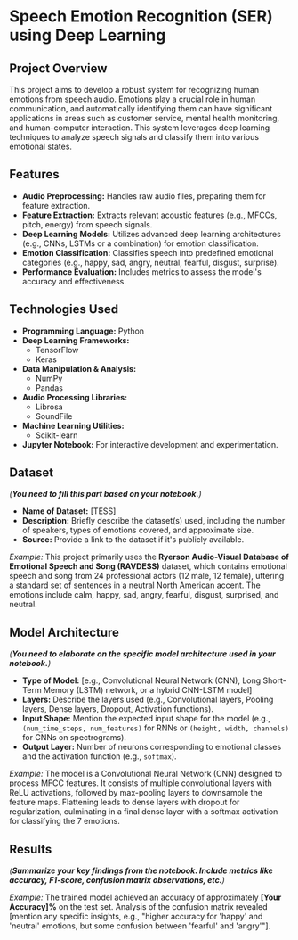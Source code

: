 # Speech Emotion Recognition (SER) using Deep Learning

## Project Overview

This project aims to develop a robust system for recognizing human emotions from speech audio. Emotions play a crucial role in human communication, and automatically identifying them can have significant applications in areas such as customer service, mental health monitoring, and human-computer interaction. This system leverages deep learning techniques to analyze speech signals and classify them into various emotional states.

## Features

* **Audio Preprocessing:** Handles raw audio files, preparing them for feature extraction.
* **Feature Extraction:** Extracts relevant acoustic features (e.g., MFCCs, pitch, energy) from speech signals.
* **Deep Learning Models:** Utilizes advanced deep learning architectures (e.g., CNNs, LSTMs or a combination) for emotion classification.
* **Emotion Classification:** Classifies speech into predefined emotional categories (e.g., happy, sad, angry, neutral, fearful, disgust, surprise).
* **Performance Evaluation:** Includes metrics to assess the model's accuracy and effectiveness.

## Technologies Used

* **Programming Language:** Python
* **Deep Learning Frameworks:**
    * TensorFlow
    * Keras
* **Data Manipulation & Analysis:**
    * NumPy
    * Pandas
* **Audio Processing Libraries:**
    * Librosa
    * SoundFile
* **Machine Learning Utilities:**
    * Scikit-learn
* **Jupyter Notebook:** For interactive development and experimentation.

## Dataset

*(**You need to fill this part based on your notebook.**)*

* **Name of Dataset:** [TESS]
* **Description:** Briefly describe the dataset(s) used, including the number of speakers, types of emotions covered, and approximate size.
* **Source:** Provide a link to the dataset if it's publicly available.

*Example:*
This project primarily uses the **Ryerson Audio-Visual Database of Emotional Speech and Song (RAVDESS)** dataset, which contains emotional speech and song from 24 professional actors (12 male, 12 female), uttering a standard set of sentences in a neutral North American accent. The emotions include calm, happy, sad, angry, fearful, disgust, surprised, and neutral.

## Model Architecture

*(**You need to elaborate on the specific model architecture used in your notebook.**)*

* **Type of Model:** [e.g., Convolutional Neural Network (CNN), Long Short-Term Memory (LSTM) network, or a hybrid CNN-LSTM model]
* **Layers:** Describe the layers used (e.g., Convolutional layers, Pooling layers, Dense layers, Dropout, Activation functions).
* **Input Shape:** Mention the expected input shape for the model (e.g., `(num_time_steps, num_features)` for RNNs or `(height, width, channels)` for CNNs on spectrograms).
* **Output Layer:** Number of neurons corresponding to emotional classes and the activation function (e.g., `softmax`).

*Example:*
The model is a Convolutional Neural Network (CNN) designed to process MFCC features. It consists of multiple convolutional layers with ReLU activations, followed by max-pooling layers to downsample the feature maps. Flattening leads to dense layers with dropout for regularization, culminating in a final dense layer with a softmax activation for classifying the 7 emotions.

## Results

*(**Summarize your key findings from the notebook. Include metrics like accuracy, F1-score, confusion matrix observations, etc.**)*

*Example:*
The trained model achieved an accuracy of approximately **[Your Accuracy]%** on the test set. Analysis of the confusion matrix revealed [mention any specific insights, e.g., "higher accuracy for 'happy' and 'neutral' emotions, but some confusion between 'fearful' and 'angry'"].

